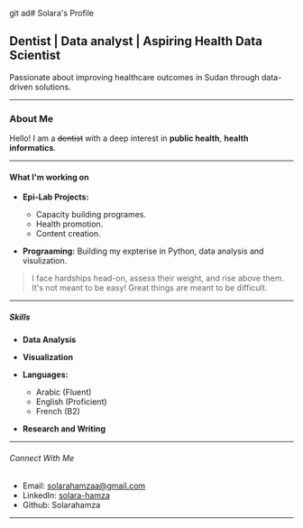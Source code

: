 git ad# Solara's Profile

## Dentist | Data analyst | Aspiring Health Data Scientist

Passionate about improving healthcare outcomes in Sudan through data-driven solutions.

---

### About Me

Hello! I am a ~~dentist~~ with a deep interest in **public health**, **health informatics**.

---

#### What I'm working on

* **Epi-Lab Projects:**
  * Capacity building programes.
  * Health promotion.
  * Content creation.

* **Prograaming:** Building my expterise in Python, data analysis and visulization.

> I face hardships head-on, assess their weight, and rise above them.
> It's not meant to be easy! Great things are meant to be difficult.

---

##### Skills

* **Data Analysis**

* **Visualization**

* **Languages:**

  * Arabic (Fluent)
  * English (Proficient)
  * French (B2)

* **Research and Writing**

---

###### Connect With Me

* Email: <solarahamzaa@gmail.com>
* LinkedIn: [solara-hamza](https://www.linkedin.com/in/solara-hamza/)
* Github: Solarahamza

---
